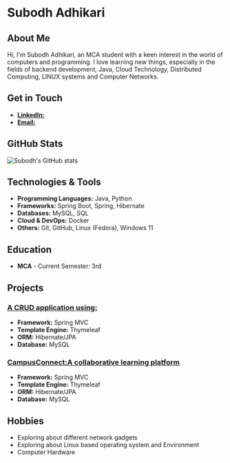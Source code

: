 # Subodh Adhikari

## About Me
Hi, I'm Subodh Adhikari, an MCA student with a keen interest in the world of computers and programming. I love learning new things, especially in the fields of backend development, Java, Cloud Technology, Distributed Computing, LINUX systems and Computer Networks.
## Get in Touch
- **[LinkedIn:](https://www.linkedin.com/in/subodh-adhikari-4b811a296/)**
- **[Email:](mailto:subodhadhikari2023@outlook.com)**
## GitHub Stats
![Subodh's GitHub stats](https://github-readme-stats.vercel.app/api?username=subodhadhikari2023&show_icons=true&theme=radical)

## Technologies & Tools
- **Programming Languages:** Java, Python
- **Frameworks:** Spring Boot, Spring, Hibernate
- **Databases:** MySQL, SQL
- **Cloud & DevOps:** Docker
- **Others:** Git, GitHub, Linux (Fedora), Windows 11

## Education
- **MCA** - Current Semester: 3rd


## Projects
### [A CRUD application using:](https://github.com/subodhadhikari2023/Spring-Boot-MVC-CRUD-Employee-Application-Using-Thymeleaf)
- **Framework:** Spring MVC
- **Template Engine:** Thymeleaf
- **ORM:** Hibernate/JPA
- **Database:** MySQL

### [CampusConnect:A collaborative learning platform](https://github.com/subodhadhikari2023/CampusConnect)
- **Framework:** Spring MVC
- **Template Engine:** Thymeleaf
- **ORM:** Hibernate/JPA
- **Database:** MySQL

## Hobbies
- Exploring about different network gadgets
- Exploring about Linux based operating system and Environment
- Computer Hardware






